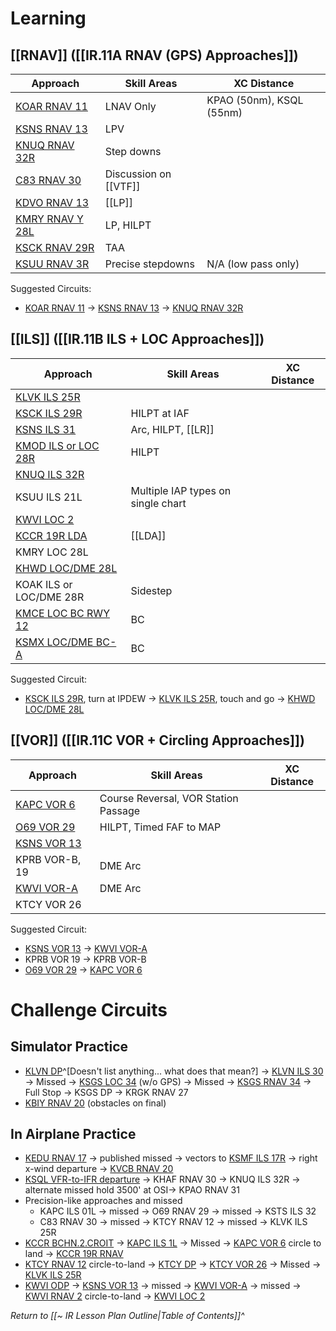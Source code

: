 # Learning
## [[RNAV]] ([[IR.11A RNAV (GPS) Approaches]])
| Approach                                                                           | Skill Areas           | XC Distance              |
| ---------------------------------------------------------------------------------- | --------------------- | ------------------------ |
| [KOAR RNAV 11](https://cfijack.com/latest-plate-redirect/?plate=05271R11.PDF)      | LNAV Only             | KPAO (50nm), KSQL (55nm) |
| [KSNS RNAV 13](https://cfijack.com/latest-plate-redirect/?plate=00363R13.PDF)      | LPV                   |                          |
| [KNUQ RNAV 32R](https://cfijack.com/latest-plate-redirect/?plate=00410R32R.PDF)    | Step downs            |                          |
| [C83 RNAV 30](https://cfijack.com/latest-plate-redirect/?plate=09141R30.PDF)       | Discussion on [[VTF]] |                          |
| [KDVO RNAV 13](https://cfijack.com/latest-plate-redirect/?plate=09238R13.PDF)      | [[LP]]                    |                          |
| [KMRY RNAV Y 28L](https://cfijack.com/latest-plate-redirect/?plate=00271RY28L.PDF) | LP, HILPT             |                          |
| [KSCK RNAV 29R](https://cfijack.com/latest-plate-redirect/?plate=00407R29R.PDF)    | TAA                   |                          |
| [KSUU RNAV 3R](https://cfijack.com/latest-plate-redirect/?plate=00488R3R.PDF)      | Precise stepdowns     | N/A (low pass only)      |

Suggested Circuits: 
- [KOAR RNAV 11](https://cfijack.com/latest-plate-redirect/?plate=05271R11.PDF) -> [KSNS RNAV 13](https://cfijack.com/latest-plate-redirect/?plate=00363R13.PDF) -> [KNUQ RNAV 32R](https://cfijack.com/latest-plate-redirect/?plate=00410R32R.PDF)

## [[ILS]] ([[IR.11B ILS + LOC Approaches]])
| Approach                                                                               | Skill Areas                        | XC Distance |
| -------------------------------------------------------------------------------------- | ---------------------------------- | ----------- |
| [KLVK ILS 25R](https://cfijack.com/latest-plate-redirect/?plate=06075I25R.PDF)         |                                    |             |
| [KSCK ILS 29R](https://cfijack.com/latest-plate-redirect/?plate=00407IL29R.PDF)        | HILPT at IAF                       |             |
| [KSNS ILS 31](https://cfijack.com/latest-plate-redirect/?plate=00363I31.PDF)           | Arc, HILPT, [[LR]]                 |             |
| [KMOD ILS or LOC 28R](https://cfijack.com/latest-plate-redirect/?plate=00643IL28R.PDF) | HILPT                              |             |
| [KNUQ ILS 32R](https://cfijack.com/latest-plate-redirect/?plate=00410IL32R.PDF)        |                                    |             |
| KSUU ILS 21L                                                                          | Multiple IAP types on single chart |             |
| [KWVI LOC 2](https://cfijack.com/latest-plate-redirect/?plate=00805L2.PDF)             |                                    |             |
| [KCCR 19R LDA](https://cfijack.com/latest-plate-redirect/?plate=05320LDA19R.PDF)       | [[LDA]]                            |             |
| KMRY LOC 28L                                                                           |                                    |             |
| [KHWD LOC/DME 28L](https://cfijack.com/latest-plate-redirect/?plate=05015L28L.PDF)     |                                    |             |
| KOAK ILS or LOC/DME 28R                                                                | Sidestep                           |             |
| [KMCE LOC BC RWY 12](https://cfijack.com/latest-plate-redirect/?plate=00665LBC12.PDF)  | BC                                 |             |
| [KSMX LOC/DME BC-A](https://cfijack.com/latest-plate-redirect/?plate=00379LDBCA.PDF)   | BC                                 |             |

Suggested Circuit:
- [KSCK ILS 29R](https://cfijack.com/latest-plate-redirect/?plate=00407IL29R.PDF), turn at IPDEW -> [KLVK ILS 25R](https://cfijack.com/latest-plate-redirect/?plate=06075I25R.PDF), touch and go -> [KHWD LOC/DME 28L](https://cfijack.com/latest-plate-redirect/?plate=05015L28L.PDF)

## [[VOR]] ([[IR.11C VOR + Circling Approaches]])
| Approach                                                                     | Skill Areas                          | XC Distance |
| ---------------------------------------------------------------------------- | ------------------------------------ | ----------- |
| [KAPC VOR 6](https://cfijack.com/latest-plate-redirect/?plate=00281V6.PDF)                                                                   | Course Reversal, VOR Station Passage |             |
| [O69 VOR 29](https://cfijack.com/latest-plate-redirect/?plate=06838V29.PDF)  | HILPT, Timed FAF to MAP              |             |
| [KSNS VOR 13](https://cfijack.com/latest-plate-redirect/?plate=00363V13.PDF) |                                      |             |
| KPRB VOR-B, 19                                                               | DME Arc                              |             |
| [KWVI VOR-A](https://cfijack.com/latest-plate-redirect/?plate=00805VA.PDF)   | DME Arc                              |             |
| KTCY VOR 26                                                                  |                                      |             |

Suggested Circuit:
- [KSNS VOR 13](https://cfijack.com/latest-plate-redirect/?plate=00363V13.PDF) -> [KWVI VOR-A](https://cfijack.com/latest-plate-redirect/?plate=00805VA.PDF)
- KPRB VOR 19 -> KPRB VOR-B
- [O69 VOR 29](https://cfijack.com/latest-plate-redirect/?plate=06838V29.PDF) -> [KAPC VOR 6](https://cfijack.com/latest-plate-redirect/?plate=00281V6.PDF)

# Challenge Circuits
## Simulator Practice
- [KLVN DP](https://cfijack.com/latest-plate-redirect/?plate=NC1TO.PDF)^[Doesn't list anything... what does that mean?] -> [KLVN ILS 30](https://cfijack.com/latest-plate-redirect/?plate=06652IL30.PDF) -> Missed -> [KSGS LOC 34](https://cfijack.com/latest-plate-redirect/?plate=05190L34.PDF) (w/o GPS) -> Missed -> [KSGS RNAV 34](https://cfijack.com/latest-plate-redirect/?plate=05190R34.PDF) -> Full Stop -> KSGS DP -> KRGK RNAV 27
- [KBIY RNAV 20](https://cfijack.com/latest-plate-redirect/?plate=00068R20.PDF) (obstacles on final)

## In Airplane Practice
- [KEDU RNAV 17](https://cfijack.com/latest-plate-redirect/?plate=06030R17.PDF) ->  published missed -> vectors to [KSMF ILS 17R](https://cfijack.com/latest-plate-redirect/?plate=05490IL17R.PDF) -> right x-wind departure -> [KVCB RNAV 20](https://cfijack.com/latest-plate-redirect/?plate=06094R20.PDF)
- [KSQL VFR-to-IFR departure](https://notams.aim.faa.gov/lta/main/viewlta?lookupid=3282452782098945323) -> KHAF RNAV 30 -> KNUQ ILS 32R -> alternate missed hold 3500' at OSI-> KPAO RNAV 31
- Precision-like approaches and missed
	- KAPC ILS 01L -> missed -> O69 RNAV 29 -> missed -> KSTS ILS 32
	- C83 RNAV 30 -> missed -> KTCY RNAV 12 -> missed -> KLVK ILS 25R
- [KCCR BCHN.2.CROIT](https://cfijack.com/latest-plate-redirect/?plate=05320BUCHANAN.PDF) -> [KAPC ILS 1L](https://cfijack.com/latest-plate-redirect/?plate=00281ILZ1L.PDF) -> Missed -> [KAPC VOR 6](https://cfijack.com/latest-plate-redirect/?plate=00281V6.PDF) circle to land -> [KCCR 19R RNAV](https://cfijack.com/latest-plate-redirect/?plate=05320R19R.PDF)
- [KTCY RNAV 12](https://cfijack.com/latest-plate-redirect/?plate=05815R12.PDF) circle-to-land -> [KTCY DP](https://cfijack.com/latest-plate-redirect/?plate=SW2TO.PDF) -> [KTCY VOR 26](https://cfijack.com/latest-plate-redirect/?plate=05815V26.PDF) -> Missed -> [KLVK ILS 25R](https://cfijack.com/latest-plate-redirect/?plate=06075I25R.PDF)
- [KWVI ODP](https://cfijack.com/latest-plate-redirect/?plate=00805WATSONVILLE.PDF) -> [KSNS VOR 13](https://cfijack.com/latest-plate-redirect/?plate=00363V13.PDF) -> missed -> [KWVI VOR-A](https://cfijack.com/latest-plate-redirect/?plate=00805VA.PDF) -> missed -> [KWVI RNAV 2](https://cfijack.com/latest-plate-redirect/?plate=00805R2.PDF) circle-to-land -> [KWVI LOC 2](https://cfijack.com/latest-plate-redirect/?plate=00805L2.PDF)

*Return to [[~ IR Lesson Plan Outline|Table of Contents]]^*